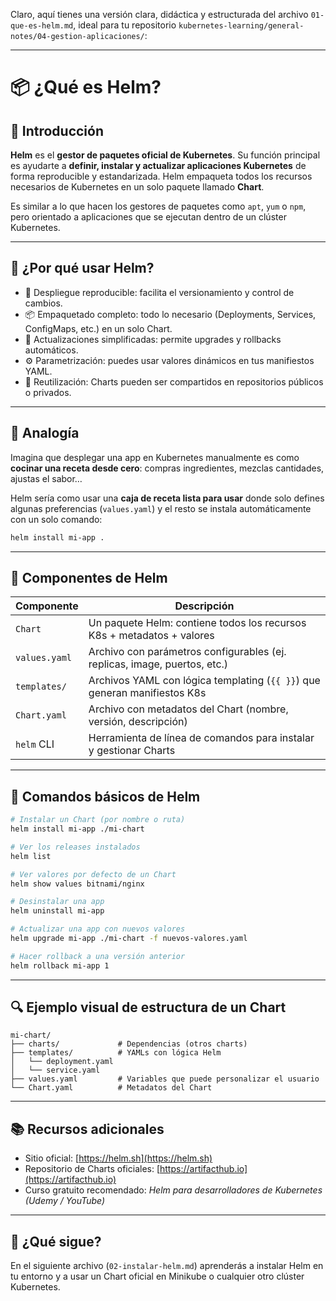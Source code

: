 Claro, aquí tienes una versión clara, didáctica y estructurada del archivo `01-que-es-helm.md`, ideal para tu repositorio `kubernetes-learning/general-notes/04-gestion-aplicaciones/`:

---

# 📦 ¿Qué es Helm?

## 🧠 Introducción

**Helm** es el **gestor de paquetes oficial de Kubernetes**. Su función principal es ayudarte a **definir, instalar y actualizar aplicaciones Kubernetes** de forma reproducible y estandarizada. Helm empaqueta todos los recursos necesarios de Kubernetes en un solo paquete llamado **Chart**.

Es similar a lo que hacen los gestores de paquetes como `apt`, `yum` o `npm`, pero orientado a aplicaciones que se ejecutan dentro de un clúster Kubernetes.

---

## 🎯 ¿Por qué usar Helm?

* 🔁 Despliegue reproducible: facilita el versionamiento y control de cambios.
* 📦 Empaquetado completo: todo lo necesario (Deployments, Services, ConfigMaps, etc.) en un solo Chart.
* 🔄 Actualizaciones simplificadas: permite upgrades y rollbacks automáticos.
* ⚙️ Parametrización: puedes usar valores dinámicos en tus manifiestos YAML.
* 📁 Reutilización: Charts pueden ser compartidos en repositorios públicos o privados.

---

## 🧾 Analogía

Imagina que desplegar una app en Kubernetes manualmente es como **cocinar una receta desde cero**: compras ingredientes, mezclas cantidades, ajustas el sabor…

Helm sería como usar una **caja de receta lista para usar** donde solo defines algunas preferencias (`values.yaml`) y el resto se instala automáticamente con un solo comando:

```bash
helm install mi-app .
```

---

## 📐 Componentes de Helm

| Componente    | Descripción                                                               |
| ------------- | ------------------------------------------------------------------------- |
| `Chart`       | Un paquete Helm: contiene todos los recursos K8s + metadatos + valores    |
| `values.yaml` | Archivo con parámetros configurables (ej. replicas, image, puertos, etc.) |
| `templates/`  | Archivos YAML con lógica templating (`{{ }}`) que generan manifiestos K8s |
| `Chart.yaml`  | Archivo con metadatos del Chart (nombre, versión, descripción)            |
| `helm` CLI    | Herramienta de línea de comandos para instalar y gestionar Charts         |

---

## 🚀 Comandos básicos de Helm

```bash
# Instalar un Chart (por nombre o ruta)
helm install mi-app ./mi-chart

# Ver los releases instalados
helm list

# Ver valores por defecto de un Chart
helm show values bitnami/nginx

# Desinstalar una app
helm uninstall mi-app

# Actualizar una app con nuevos valores
helm upgrade mi-app ./mi-chart -f nuevos-valores.yaml

# Hacer rollback a una versión anterior
helm rollback mi-app 1
```

---

## 🔍 Ejemplo visual de estructura de un Chart

```
mi-chart/
├── charts/             # Dependencias (otros charts)
├── templates/          # YAMLs con lógica Helm
│   └── deployment.yaml
│   └── service.yaml
├── values.yaml         # Variables que puede personalizar el usuario
└── Chart.yaml          # Metadatos del Chart
```

---

## 📚 Recursos adicionales

* Sitio oficial: [https://helm.sh](https://helm.sh)
* Repositorio de Charts oficiales: [https://artifacthub.io](https://artifacthub.io)
* Curso gratuito recomendado: *Helm para desarrolladores de Kubernetes (Udemy / YouTube)*

---

## 🧪 ¿Qué sigue?

En el siguiente archivo (`02-instalar-helm.md`) aprenderás a instalar Helm en tu entorno y a usar un Chart oficial en Minikube o cualquier otro clúster Kubernetes.

